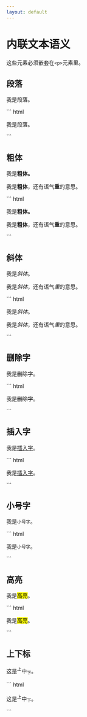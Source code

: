 ```yaml
---
layout: default
---
```

# 内联文本语义

这些元素必须嵌套在```<p>```元素里。

## 段落

<p>我是段落。</p>
``` html
<p>我是段落。</p>
```



## 粗体

<p>我是<b>粗体。</b></p>
<p>我是<strong>粗体</strong>，还有语气<strong>重</strong>的意思。</p>
``` html
<p>我是<b>粗体。</b></p>
<p>我是<strong>粗体</strong>，还有语气<strong>重</strong>的意思。</p>
```



## 斜体

<p>我是<i>斜体</i>。</p>
<p>我是<em>斜体</em>，还有语气<em>重</em>的意思。</p>
``` html
<p>我是<i>斜体</i>。</p>
<p>我是<em>斜体</em>，还有语气<em>重</em>的意思。</p>
```



## 删除字

<p>我是<del>删除字</del>。</p>
``` html
<p>我是<del>删除字</del>。</p>
```



## 插入字

<p>我是<ins>插入字</ins>。</p>
``` html
<p>我是<ins>插入字</ins>。</p>
```



## 小号字

<p>我是<small>小号字</small>。</p>
``` html
<p>我是<small>小号字</small>。</p>
```



## 高亮

<p>我是<mark>高亮</mark>。</p>
``` html
<p>我是<mark>高亮</mark>。</p>
```



## 上下标
<p>这是<sup>上</sup>中<sub>下</sub>。</p>
``` html
<p>这是<sup>上</sup>中<sub>下</sub>。</p>
```